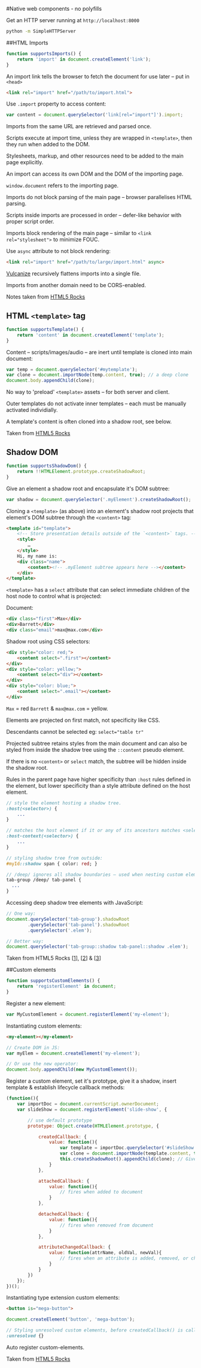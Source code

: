 #Native web components - no polyfills

Get an HTTP server running at `http://localhost:8000`
```sh
python -m SimpleHTTPServer
```


##HTML Imports
```javascript
function supportsImports() {
	return 'import' in document.createElement('link');
}
```

An import link tells the browser to fetch the document for use later – put in `<head>`
```html
<link rel="import" href="/path/to/import.html">
```

Use `.import` property to access content:
```javascript
var content = document.querySelector('link[rel="import"]').import;
```

Imports from the same URL are retrieved and parsed once.

Scripts execute at import time, unless they are wrapped in `<template>`, then they run when added to the DOM.

Stylesheets, markup, and other resources need to be added to the main page explicitly. 

An import can access its own DOM and the DOM of the importing page.

`window.document` refers to the importing page.

Imports do not block parsing of the main page – browser parallelises HTML parsing.

Scripts inside imports are processed in order – defer-like behavior with proper script order.

Imports block rendering of the main page – similar to `<link rel="stylesheet">` to minimize FOUC.

Use `async` attribute to not block rendering:
```html
<link rel="import" href="/path/to/large/import.html" async>
```

[Vulcanize](https://github.com/Polymer/vulcanize) recursively flattens imports into a single file.

Imports from another domain need to be CORS-enabled.

Notes taken from [HTML5 Rocks](http://www.html5rocks.com/en/tutorials/webcomponents/imports/)







## HTML `<template>` tag
```javascript
function supportsTemplate() {
	return 'content' in document.createElement('template');
}
```

Content – scripts/images/audio – are inert until template is cloned into main document:
```javascript
var temp = document.querySelector('#mytemplate');
var clone = document.importNode(temp.content, true); // a deep clone
document.body.appendChild(clone);
```

No way to 'preload' `<template>` assets – for both server and client.

Outer templates do not activate inner templates – each must be manually activated individially.

A template's content is often cloned into a shadow root, see below.

Taken from [HTML5 Rocks](http://www.html5rocks.com/en/tutorials/webcomponents/template/)







## Shadow DOM
```javascript
function supportsShadowDom() {
	return !!HTMLElement.prototype.createShadowRoot;
}
```

Give an element a shadow root and encapsulate it's DOM subtree:
```javascript
var shadow = document.querySelector('.myElement').createShadowRoot();
```

Cloning a `<template>` (as above) into an element's shadow root projects that element's DOM subtree through the `<content>` tag:

```html
<template id="template">
	<!-- Store presentation details outside of the `<content>` tags. -->
	<style>
		…
	</style>
	Hi, my name is: 
	<div class="name">
		<content><!-- .myElement subtree appears here --></content>
	</div>
</template>
```

`<template>` has a `select` attribute that can select immediate children of the host node to control what is projected:

Document:
```html
<div class="first">Max</div>
<div>Barrett</div>
<div class="email">max@max.com</div>
```

Shadow root using CSS selectors:
```html
<div style="color: red;">
	<content select=".first"></content>
</div>
<div style="color: yellow;">
	<content select="div"></content>
</div>
<div style="color: blue;">
	<content select=".email"></content>
</div>
```

`Max` = red `Barrett` & `max@max.com` = yellow.

Elements are projected on first match, not specificity like CSS.

Descendants cannot be selected eg: `select="table tr"`

Projected subtree retains styles from the main document and can also be styled from inside the shadow tree using the `::content` pseudo element.

If there is no `<content>` or `select` match, the subtree will be hidden inside the shadow root.

Rules in the parent page have higher specificity than `:host` rules defined in the element, but lower specificity than a style attribute defined on the host element.

```sass
// style the element hosting a shadow tree.
:host(<selector>) {
	... 
}

// matches the host element if it or any of its ancestors matches <selector>
:host-context(<selector>) {
	...
}

// styling shadow tree from outside:
#myId::shadow span { color: red; }

// /deep/ ignores all shadow boundaries – used when nesting custom elements:
tab-group /deep/ tab-panel {
  ...
}
```

Accessing deep shadow tree elements with JavaScript:
```javascript
// One way:
document.querySelector('tab-group').shadowRoot
        .querySelector('tab-panel').shadowRoot
        .querySelector('.elem');

// Better way:
document.querySelector('tab-group::shadow tab-panel::shadow .elem');
```


Taken from HTML5 Rocks [[1](http://www.html5rocks.com/en/tutorials/webcomponents/shadowdom/)], [[2](http://www.html5rocks.com/en/tutorials/webcomponents/shadowdom-201/)] & [[3](http://www.html5rocks.com/en/tutorials/webcomponents/shadowdom-301/)]









##Custom elements
```javascript
function supportsCustomElements() {
	return 'registerElement' in document;
}
```

Register a new element:
```javascript
var MyCustomElement = document.registerElement('my-element');
```

Instantiating custom elements:
```html
<my-element></my-element>
```

```javascript
// Create DOM in JS:
var myElem = document.createElement('my-element');

// Or use the new operator:
document.body.appendChild(new MyCustomElement());
```

Register a custom element, set it's prototype, give it a shadow, insert template & establish lifecycle callback methods:
```javascript
(function(){
	var importDoc = document.currentScript.ownerDocument;
	var slideShow = document.registerElement('slide-show', {

		// use default prototype
		prototype: Object.create(HTMLElement.prototype, {

			createdCallback: {
				value: function(){
					var template = importDoc.querySelector('#slideShow'); // grab <template> above
					var clone = document.importNode(template.content, true); // clone it
					this.createShadowRoot().appendChild(clone); // Give <slide-show> a shadow root & insert <template>
				}
			},

			attachedCallback: {
				value: function(){
					// fires when added to document
				}
			},

			detachedCallback: {
				value: function(){
					// fires when removed from document
				}
			},

			attributeChangedCallback: {
				value: function(attrName, oldVal, newVal){
					// fires when an attribute is added, removed, or changed.
				}
			}
		})
	});
})();
```


Instantiating type extension custom elements:
```html
<button is="mega-button">
```

```javascript
document.createElement('button', 'mega-button');
```

```sass
// Styling unresolved custom elements, before createdCallback() is called:
:unresolved {}
```


Auto register custom-elements.


Taken from [HTML5 Rocks](http://www.html5rocks.com/en/tutorials/webcomponents/customelements/)
